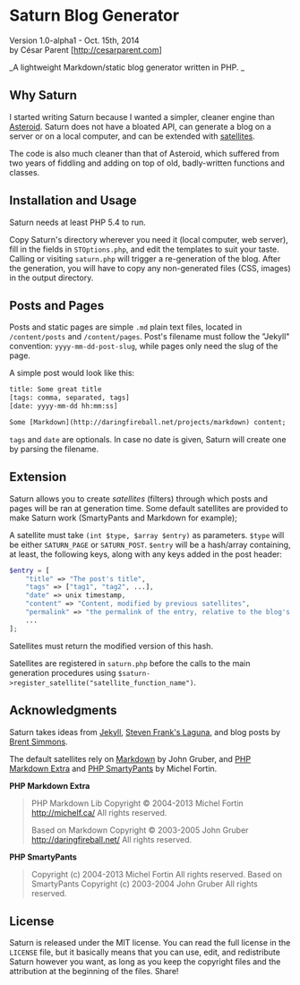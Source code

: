 # Saturn Blog Generator

Version 1.0-alpha1 - Oct. 15th, 2014  
by César Parent \[<http://cesarparent.com>\]

_A lightweight Markdown/static blog generator written in PHP. _

## Why Saturn

I started writing Saturn because I wanted a simpler, cleaner engine than [Asteroid](https://github.com/cesarparent/Asteroid/). Saturn does not have a bloated API, can generate a blog on a server or on a local computer, and can be extended with [satellites](#extension).

The code is also much cleaner than that of Asteroid, which suffered from two years of fiddling and adding on top of old, badly-written functions and classes.

## Installation and Usage

Saturn needs at least PHP 5.4 to run.

Copy Saturn's directory wherever you need it (local computer, web server), fill in the fields in `STOptions.php`, and edit the templates to suit your taste. Calling or visiting `saturn.php` will trigger a re-generation of the blog. After the generation, you will have to copy any non-generated files (CSS, images) in the output directory.

## Posts and Pages

Posts and static pages are simple `.md` plain text files, located in `/content/posts` and `/content/pages`. Post's filename must follow the "Jekyll" convention: `yyyy-mm-dd-post-slug`, while pages only need the slug of the page.

A simple post would look like this:

~~~~txt
title: Some great title
[tags: comma, separated, tags]
[date: yyyy-mm-dd hh:mm:ss]

Some [Markdown](http://daringfireball.net/projects/markdown) content;
~~~~

`tags` and `date` are optionals. In case no date is given, Saturn will create one by parsing the filename.

## Extension

Saturn allows you to create _satellites_ (filters) through which posts and pages will be ran at generation time. Some default satellites are provided to make Saturn work (SmartyPants and Markdown for example);

A satellite must take `(int $type, $array $entry)` as parameters. `$type` will be either `SATURN_PAGE` or `SATURN_POST`. `$entry` will be a hash/array containing, at least, the following keys, along with any keys added in the post header:

~~~~php
$entry = [
    "title" => "The post's title",
    "tags" => ["tag1", "tag2", ...],
    "date" => unix timestamp,
    "content" => "Content, modified by previous satellites",
    "permalink" => "the permalink of the entry, relative to the blog's root",
    ...
];
~~~~

Satellites must return the modified version of this hash.

Satellites are registered in `saturn.php` before the calls to the main generation procedures using `$saturn->register_satellite("satellite_function_name")`.

## Acknowledgments

Saturn takes ideas from [Jekyll](http://jekyllrb.com), [Steven Frank's Laguna](https://github.com/panicsteve/laguna-blog/), and blog posts by [Brent Simmons](http://inessential.com).

The default satellites rely on [Markdown](http://daringfireball.net/projects/markdown/) by John Gruber, and [PHP Markdown Extra](https://michelf.ca/projects/php-markdown/extra/) and [PHP SmartyPants](https://michelf.ca/projects/php-smartypants/) by Michel Fortin.

**PHP Markdown Extra**

> PHP Markdown Lib Copyright © 2004-2013 Michel Fortin http://michelf.ca/ All rights reserved.
>
> Based on Markdown Copyright © 2003-2005 John Gruber http://daringfireball.net/ All rights reserved.

**PHP SmartyPants**

> Copyright (c) 2004-2013 Michel Fortin All rights reserved. Based on SmartyPants Copyright (c) 2003-2004 John Gruber All rights reserved.

## License

Saturn is released under the MIT license. You can read the full license in the `LICENSE` file, but it basically means that you can use, edit, and redistribute Saturn however you want, as long as you keep the copyright files and the attribution at the beginning of the files. Share!
